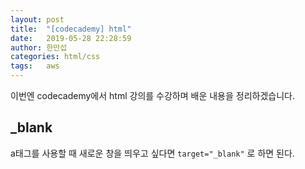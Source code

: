 ```yaml
---
layout: post
title:  "[codecademy] html"
date:   2019-05-28 22:28:59
author: 한만섭
categories: html/css
tags:	aws
---
```


이번엔 codecademy에서 html 강의를 수강하며 배운 내용을 정리하겠습니다. 

## _blank

a태그를 사용할 때 새로운 창을 띄우고 싶다면  `target="_blank"` 로 하면 된다. 


